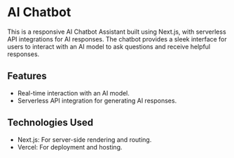 # AI Chatbot 
This is a responsive AI Chatbot Assistant built using Next.js, with serverless API integrations for AI responses. The chatbot provides a sleek interface for users to interact with an AI model to ask questions and receive helpful responses.
## Features
- Real-time interaction with an AI model.
- Serverless API integration for generating AI responses.
## Technologies Used
- Next.js: For server-side rendering and routing.
- Vercel: For deployment and hosting.

